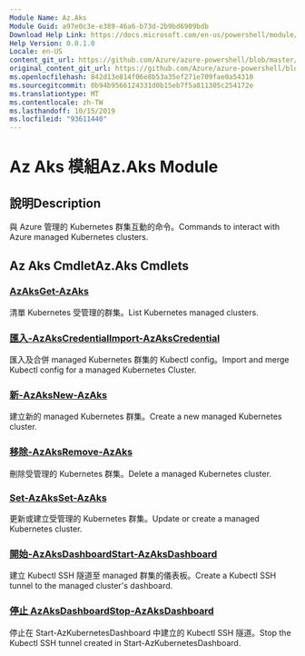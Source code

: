 ```yaml
---
Module Name: Az.Aks
Module Guid: a97e0c3e-e389-46a6-b73d-2b9bd6909bdb
Download Help Link: https://docs.microsoft.com/en-us/powershell/module/az.aks
Help Version: 0.0.1.0
Locale: en-US
content_git_url: https://github.com/Azure/azure-powershell/blob/master/src/Aks/Aks/help/Az.Aks.md
original_content_git_url: https://github.com/Azure/azure-powershell/blob/master/src/Aks/Aks/help/Az.Aks.md
ms.openlocfilehash: 842d13e814f06e8b53a35ef271e709fae0a54310
ms.sourcegitcommit: 0b94b9566124331d0b15eb7f5a811305c254172e
ms.translationtype: MT
ms.contentlocale: zh-TW
ms.lasthandoff: 10/15/2019
ms.locfileid: "93611440"
---
```

# <span data-ttu-id="8256e-101">Az Aks 模組</span><span class="sxs-lookup"><span data-stu-id="8256e-101">Az.Aks Module</span></span>
## <span data-ttu-id="8256e-102">說明</span><span class="sxs-lookup"><span data-stu-id="8256e-102">Description</span></span>
<span data-ttu-id="8256e-103">與 Azure 管理的 Kubernetes 群集互動的命令。</span><span class="sxs-lookup"><span data-stu-id="8256e-103">Commands to interact with Azure managed Kubernetes clusters.</span></span>

## <span data-ttu-id="8256e-104">Az Aks Cmdlet</span><span class="sxs-lookup"><span data-stu-id="8256e-104">Az.Aks Cmdlets</span></span>
### [<span data-ttu-id="8256e-105">AzAks</span><span class="sxs-lookup"><span data-stu-id="8256e-105">Get-AzAks</span></span>](Get-AzAks.md)
<span data-ttu-id="8256e-106">清單 Kubernetes 受管理的群集。</span><span class="sxs-lookup"><span data-stu-id="8256e-106">List Kubernetes managed clusters.</span></span>

### [<span data-ttu-id="8256e-107">匯入-AzAksCredential</span><span class="sxs-lookup"><span data-stu-id="8256e-107">Import-AzAksCredential</span></span>](Import-AzAksCredential.md)
<span data-ttu-id="8256e-108">匯入及合併 managed Kubernetes 群集的 Kubectl config。</span><span class="sxs-lookup"><span data-stu-id="8256e-108">Import and merge Kubectl config for a managed Kubernetes Cluster.</span></span>

### [<span data-ttu-id="8256e-109">新-AzAks</span><span class="sxs-lookup"><span data-stu-id="8256e-109">New-AzAks</span></span>](New-AzAks.md)
<span data-ttu-id="8256e-110">建立新的 managed Kubernetes 群集。</span><span class="sxs-lookup"><span data-stu-id="8256e-110">Create a new managed Kubernetes cluster.</span></span>

### [<span data-ttu-id="8256e-111">移除-AzAks</span><span class="sxs-lookup"><span data-stu-id="8256e-111">Remove-AzAks</span></span>](Remove-AzAks.md)
<span data-ttu-id="8256e-112">刪除受管理的 Kubernetes 群集。</span><span class="sxs-lookup"><span data-stu-id="8256e-112">Delete a managed Kubernetes cluster.</span></span>

### [<span data-ttu-id="8256e-113">Set-AzAks</span><span class="sxs-lookup"><span data-stu-id="8256e-113">Set-AzAks</span></span>](Set-AzAks.md)
<span data-ttu-id="8256e-114">更新或建立受管理的 Kubernetes 群集。</span><span class="sxs-lookup"><span data-stu-id="8256e-114">Update or create a managed Kubernetes cluster.</span></span>

### [<span data-ttu-id="8256e-115">開始-AzAksDashboard</span><span class="sxs-lookup"><span data-stu-id="8256e-115">Start-AzAksDashboard</span></span>](Start-AzAksDashboard.md)
<span data-ttu-id="8256e-116">建立 Kubectl SSH 隧道至 managed 群集的儀表板。</span><span class="sxs-lookup"><span data-stu-id="8256e-116">Create a Kubectl SSH tunnel to the managed cluster's dashboard.</span></span>

### [<span data-ttu-id="8256e-117">停止 AzAksDashboard</span><span class="sxs-lookup"><span data-stu-id="8256e-117">Stop-AzAksDashboard</span></span>](Stop-AzAksDashboard.md)
<span data-ttu-id="8256e-118">停止在 Start-AzKubernetesDashboard 中建立的 Kubectl SSH 隧道。</span><span class="sxs-lookup"><span data-stu-id="8256e-118">Stop the Kubectl SSH tunnel created in Start-AzKubernetesDashboard.</span></span>

